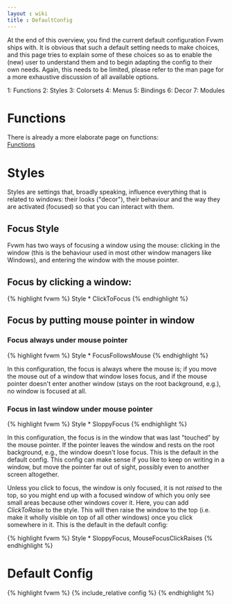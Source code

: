 ```yaml
---
layout : wiki
title : DefaultConfig
---
```


At the end of this overview, you find the current default configuration 
Fvwm ships with. It is obvious that such a default setting needs to make
choices, and this page tries to explain some of these choices so as to 
enable the (new) user to understand them and to begin adapting the config
to their own needs. Again, this needs to be limited, please refer to the 
man page for a more exhaustive discussion of all available options.

1: Functions
2: Styles
3: Colorsets
4: Menus
5: Bindings
6: Decor
7: Modules


# Functions

There is already a more elaborate page on functions:  
<a href="/wiki/Config/Functions">Functions</a>

# Styles

Styles are settings that, broadly speaking, influence everything that is
related to windows: their looks ("decor"), their behaviour and the way
they are activated (focused) so that you can interact with them.

## Focus Style
Fvwm has two ways of focusing a window using the mouse: clicking in the window
(this is the behaviour used in most other window managers like Windows), and
entering the window with the mouse pointer. 


## Focus by clicking a window:

{% highlight fvwm %}
Style * ClickToFocus
{% endhighlight %}


## Focus by putting mouse pointer in window

### Focus always under mouse pointer

{% highlight fvwm %}
Style * FocusFollowsMouse
{% endhighlight %}

In this configuration, the focus is always where the mouse is; if you move
the mouse out of a window that window loses focus, and if the mouse pointer
doesn't enter another window (stays on the root background, e.g.), no window
is focused at all.

### Focus in last window under mouse pointer

{% highlight fvwm %}
Style * SloppyFocus
{% endhighlight %}

In this configuration, the focus is in the window that was last "touched" by
the mouse pointer. If the pointer leaves the window and rests on the root background,
e.g., the window doesn't lose focus. This is the default in the default config.
This config  can make sense if you like to keep on writing in a window, but move 
the pointer far out of sight, possibly even to another screen altogether.

Unless you click to focus, the window is only focused, it is not _raised_ to the top,
so you might end up with a focused window of which you only see small areas because 
other windows cover it. Here, you can add _ClickToRaise_ to the style. This will
then raise the window to the top (i.e. make it wholly visible on top of all other 
windows) once you click somewhere in it. This is the default in the default config:

{% highlight fvwm %}
Style * SloppyFocus, MouseFocusClickRaises
{% endhighlight %}

# Default Config

{% highlight fvwm %}
{% include_relative config %}
{% endhighlight %}


